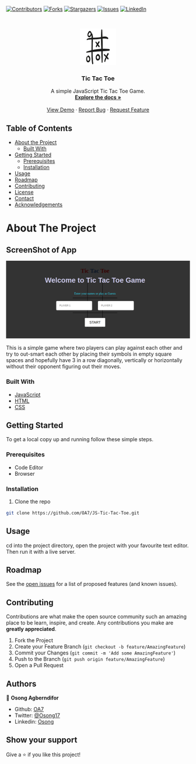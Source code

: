 [![Contributors][contributors-shield]][contributors-url]
[![Forks][forks-shield]][forks-url]
[![Stargazers][stars-shield]][stars-url]
[![Issues][issues-shield]][issues-url]
[![LinkedIn][linkedin-shield]][linkedin-url]



<!-- PROJECT LOGO -->
<br />
<p align="center">
  <a href="https://github.com/OA7/JS-Tic-Tac-Toe">
    <img src="images/ttt.png" alt="Logo" width="100" height="100">
  </a>

  <h3 align="center">Tic Tac Toe</h3>

  <p align="center">
    A simple JavaScript Tic Tac Toe Game.
    <br />
    <a href="https://github.com/OA7/JS-Tic-Tac-Toe"><strong>Explore the docs »</strong></a>
    <br />
    <br />
    <a href="https://raw.githack.com/OA7/JS-Tic-Tac-Toe/game/index.html">View Demo</a>
    ·
    <a href="https://github.com/OA7/JS-Tic-Tac-Toe/issues">Report Bug</a>
    ·
    <a href="https://github.com/OA7/JS-Tic-Tac-Toe/issues">Request Feature</a>
  </p>
</p>



<!-- TABLE OF CONTENTS -->
## Table of Contents

* [About the Project](#about-the-project)
  * [Built With](#built-with)
* [Getting Started](#getting-started)
  * [Prerequisites](#prerequisites)
  * [Installation](#installation)
* [Usage](#usage)
* [Roadmap](#roadmap)
* [Contributing](#contributing)
* [License](#license)
* [Contact](#contact)
* [Acknowledgements](#acknowledgements)



<!-- ABOUT THE PROJECT -->
# About The Project

## ScreenShot of App
[![Product Name Screen Shot][product-screenshot]]()

This is a simple game where two players can play against each other and try to out-smart each other by placing their symbols in empty square spaces and hopefully have 3 in a row diagonally, vertically or horizontally without their opponent figuring out their moves. 

### Built With

* [JavaScript](https://en.wikipedia.org/wiki/JavaScript)
* [HTML](https://en.wikipedia.org/wiki/HTML)
* [CSS](https://en.wikipedia.org/wiki/Cascading_Style_Sheets)



<!-- GETTING STARTED -->
## Getting Started

To get a local copy up and running follow these simple steps.

### Prerequisites
- Code Editor
- Browser

### Installation
 
1. Clone the repo
```sh
git clone https://github.com/OA7/JS-Tic-Tac-Toe.git
```


<!-- USAGE EXAMPLES -->
## Usage

cd into the project directory, open the project with your favourite text editor. Then run it with a live server.


<!-- ROADMAP -->
## Roadmap

See the [open issues](https://github.com/OA7/JS-Tic-Tac-Toe/issues) for a list of proposed features (and known issues).



<!-- CONTRIBUTING -->
## Contributing

Contributions are what make the open source community such an amazing place to be learn, inspire, and create. Any contributions you make are **greatly appreciated**.

1. Fork the Project
2. Create your Feature Branch (`git checkout -b feature/AmazingFeature`)
3. Commit your Changes (`git commit -m 'Add some AmazingFeature'`)
4. Push to the Branch (`git push origin feature/AmazingFeature`)
5. Open a Pull Request



<!-- LICENSE -->

<!-- CONTACT -->
## Authors

👤 **Osong Agberndifor**

- Github: [OA7](https://github.com/OA7)
- Twitter: [@Osong17](https://twitter.com/Osong17)
- Linkedin: [Osong](https://linkedin.com/osong-agberndifor)

<!-- ACKNOWLEDGEMENTS -->
## Show your support

Give a ⭐️ if you like this project!




<!-- MARKDOWN LINKS & IMAGES -->
<!-- https://www.markdownguide.org/basic-syntax/#reference-style-links -->
[contributors-shield]: https://img.shields.io/github/contributors/OA7/JS-Tic-Tac-Toe.svg?style=flat-square
[contributors-url]: https://github.com/OA7/JS-Tic-Tac-Toe/graphs/contributors
[forks-shield]: https://img.shields.io/github/forks/OA7/JS-Tic-Tac-Toe.svg?style=flat-square
[forks-url]: https://github.com/OA7/JS-Tic-Tac-Toe/network/members
[stars-shield]: https://img.shields.io/github/stars/OA7/JS-Tic-Tac-Toe.svg?style=flat-square
[stars-url]: https://github.com/OA7/JS-Tic-Tac-Toe/stargazers
[issues-shield]: https://img.shields.io/github/issues/OA7/JS-Tic-Tac-Toe.svg?style=flat-square
[issues-url]: https://github.com/OA7/JS-Tic-Tac-Toe/issues
[linkedin-shield]: https://img.shields.io/badge/-LinkedIn-black.svg?style=flat-square&logo=linkedin&colorB=555
[linkedin-url]: https://linkedin.com/osong-agberndifor
[product-screenshot]: images/screen.png
